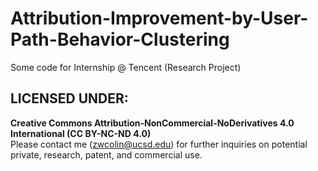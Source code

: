 # Attribution-Improvement-by-User-Path-Behavior-Clustering
Some code for Internship @ Tencent (Research Project)

## LICENSED UNDER:
**Creative Commons Attribution-NonCommercial-NoDerivatives 4.0 International (CC BY-NC-ND 4.0)** \
Please contact me (zwcolin@ucsd.edu) for further inquiries on potential private, research, patent, and commercial use.
